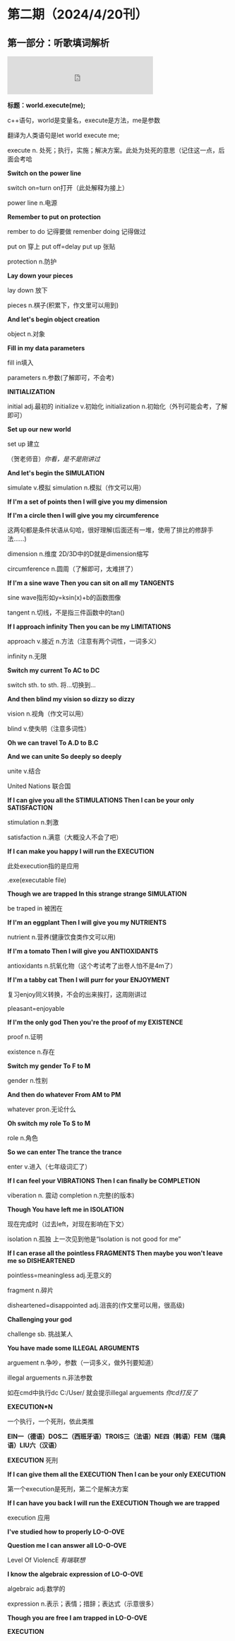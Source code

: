 # 第二期（2024/4/20刊）

## 第一部分：听歌填词解析
<iframe frameborder="no" border="0" marginwidth="0" marginheight="0" width=330 height=86 src="https://music.163.com/outchain/player?type=2&id=435278010&auto=0&height=66"></iframe>

**标题：world.execute(me);**

c++语句，world是变量名，execute是方法，me是参数

翻译为人类语句是let world execute me;

execute n. 处死；执行，实施；解决方案。此处为处死的意思（记住这一点，后面会考哈

**Switch on the power line**

switch on=turn on打开（此处解释为接上）

power line n.电源

**Remember to put on protection**

rember to do 记得要做 remenber doing 记得做过

put on 穿上 put off=delay put up 张贴 

protection n.防护 

**Lay down your pieces**

lay down 放下

pieces n.棋子(积累下，作文里可以用到)

**And let's begin object creation**

object n.对象

**Fill in my data parameters**

fill in填入

parameters n.参数(了解即可，不会考)

**INITIALIZATION**

initial adj.最初的
initialize v.初始化
initialization n.初始化（外刊可能会考，了解即可）

**Set up our new world**

set up 建立 

（贺老师音）*你看，是不是刚讲过*

**And let's begin the SIMULATION**

simulate v.模拟 simulation n.模拟（作文可以用）

**If I'm a set of points then I will give you my dimension**

**If I'm a circle then I will give you my circumference**

这两句都是条件状语从句哈，很好理解(后面还有一堆，使用了排比的修辞手法......)

dimension n.维度 2D/3D中的D就是dimension缩写

circumference n.圆周（了解即可，太难拼了）

**If I'm a sine wave Then you can sit on all my TANGENTS**

sine wave指形如y=ksin(x)+b的函数图像

tangent n.切线，不是指三件函数中的tan()

**If I approach infinity Then you can be my LIMITATIONS**

approach v.接近 n.方法（注意有两个词性，一词多义）

infinity n.无限

**Switch my current To AC to DC**

switch sth. to sth. 将...切换到...

**And then blind my vision so dizzy so dizzy**

vision n.视角（作文可以用）

blind v.使失明（注意多词性）

**Oh we can travel To A.D to B.C**

**And we can unite So deeply so deeply**

unite v.结合

United Nations 联合国

**If I can give you all the STIMULATIONS Then I can be your only SATISFACTION**

stimulation n.刺激

satisfaction n.满意（大概没人不会了吧）

**If I can make you happy I will run the EXECUTION**

此处execution指的是应用

.exe(executable file)

**Though we are trapped In this strange strange SIMULATION**

be traped in 被困在

**If I'm an eggplant Then I will give you my NUTRIENTS**

nutrient n.营养(健康饮食类作文可以用)

**If I'm a tomato Then I will give you ANTIOXIDANTS**

antioxidants n.抗氧化物（这个考试考了出卷人怕不是4m了）

**If I'm a tabby cat Then I will purr for your ENJOYMENT**

复习enjoy同义转换，不会的出来挨打，这周刚讲过

pleasant=enjoyable

**If I'm the only god Then you're the proof of my EXISTENCE**

proof n.证明

existence n.存在

**Switch my gender To F to M**

gender n.性别

**And then do whatever From AM to PM**

whatever pron.无论什么

**Oh switch my role To S to M**

role n.角色

**So we can enter The trance the trance**

enter v.进入（七年级词汇了）

**If I can feel your VIBRATIONS Then I can finally be COMPLETION**

viberation n. 震动
completion n.完整(的版本)

**Though You have left me in ISOLATION**

现在完成时（过去left，对现在影响在下文）

isolation n.孤独 上一次见到他是“Isolation is not good for me”

**If I can erase all the pointless FRAGMENTS Then maybe you won't leave me so DISHEARTENED**

pointless=meaningless adj.无意义的

fragment n.碎片

disheartened=disappointed adj.沮丧的(作文里可以用，很高级)

**Challenging your god**

challenge sb. 挑战某人

**You have made some ILLEGAL ARGUMENTS**

arguement n.争吵，参数（一词多义，做外刊要知道）

illegal arguements n.非法参数

如在cmd中执行dc C:/User/ 就会提示illegal arguements *你cd打反了*

**EXECUTION*N**

一个执行，一个死刑，依此类推

**EIN一（德语）DOS二（西班牙语）TROIS三（法语）NE四（韩语）FEM（瑞典语）LIU六（汉语）**

**EXECUTION**
死刑

**If I can give them all the EXECUTION Then I can be your only EXECUTION**

第一个execution是死刑，第二个是解决方案

**If I can have you back I will run the EXECUTION Though we are trapped**

execution 应用


**I've studied how to properly LO-O-OVE**

**Question me I can answer all LO-O-OVE**

Level Of ViolencE *有端联想*

**I know the algebraic expression of LO-O-OVE**

algebraic adj.数学的

expression n.表示；表情；措辞；表达式（示意很多）

**Though you are free I am trapped in LO-O-OVE**

**EXECUTION**
